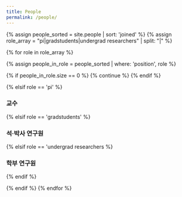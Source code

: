 ```yaml
---
title: People
permalink: /people/
---
```


{% assign people_sorted = site.people | sort: 'joined' %}
{% assign role_array = "pi|gradstudents|undergrad researchers" | split: "|" %}

{% for role in role_array %}

{% assign people_in_role = people_sorted | where: 'position', role %}

<!-- Skip section if there's nobody -->
{% if people_in_role.size == 0 %}
  {% continue %}
{% endif %}

<div class="pos_header">
 {% elsif role == 'pi' %}
<h3>교수</h3>
 {% elsif role == 'gradstudents' %}
<h3>석·박사 연구원</h3>
 {% elsif role == 'undergrad researchers %}
<h3>학부 연구원</h3>
{% endif %}
</div>


{% endif %}
{% endfor %}
